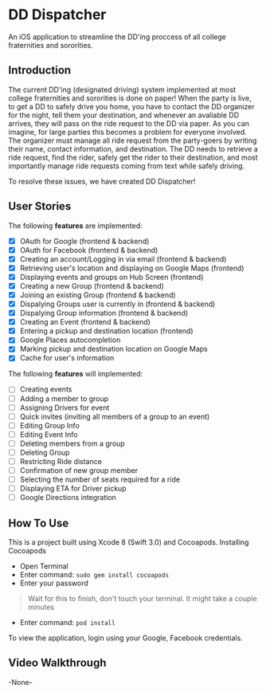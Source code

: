 # DD Dispatcher
An iOS application to streamline the DD'ing proccess of all college fraternities and sororities. 


## Introduction
The current DD'ing (designated driving) system implemented at most college fraternities and sororities is done on paper! 
When the party is live, to get a DD to safely drive you home, you have to contact the DD organizer for the night, 
tell them your destination, and whenever an avaliable DD arrives, they will pass on the ride request to the DD via paper. 
As you can imagine, for large parties this becomes a problem for everyone involved. 
The organizer must manage all ride request from the party-goers by writing their name, contact information, and destination. 
The DD needs to retrieve a ride request, find the rider, safely get the rider to their destination, and most importantly 
manage ride requests coming from text while safely driving.  

To resolve these issues, we have created DD Dispatcher!

## User Stories
The following **features**  are implemented:
* [X] OAuth for Google (frontend & backend)
* [X] OAuth for Facebook (frontend & backend)
* [X] Creating an account/Logging in via email (frontend & backend)
* [X] Retrieving user's location and displaying on Google Maps (frontend)
* [X] Displaying events and groups on Hub Screen (frontend)
* [X] Creating a new Group (frontend & backend)
* [X] Joining an existing Group (frontend & backend)
* [X] Dispalying Groups user is currently in (frontend & backend)
* [X] Dispalying Group information  (frontend & backend)
* [X] Creating an Event (frontend & backend)
* [X] Entering a pickup and destination location (frontend)
* [X] Google Places autocompletion 
* [X] Marking pickup and destination location on Google Maps
* [X] Cache for user's information

The following **features**  will implemented:
* [ ] Creating events 
* [ ] Adding a member to group
* [ ] Assigning Drivers for event 
* [ ] Quick invites (inviting all members of a group to an event)
* [ ] Editing Group Info
* [ ] Editing Event Info
* [ ] Deleting members from a group
* [ ] Deleting Group
* [ ] Restricting Ride distance 
* [ ] Confirmation of new group member
* [ ] Selecting the number of seats required for a ride
* [ ] Displaying ETA for Driver pickup
* [ ] Google Directions integration

## How To Use
This is a project built using Xcode 8 (Swift 3.0) and Cocoapods. 
Installing Cocoapods

- Open Terminal
- Enter command: `sudo gem install cocoapods`
- Enter your password

> Wait for this to finish, don't touch your terminal.  It might take a couple minutes

- Enter command: `pod install`

To view the application, login using your Google, Facebook credentials. 

## Video Walkthrough 
-None-


